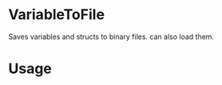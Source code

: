 # VariableToFile
Saves variables and structs to binary files. can also load them.

# <h1>Usage</h1>

